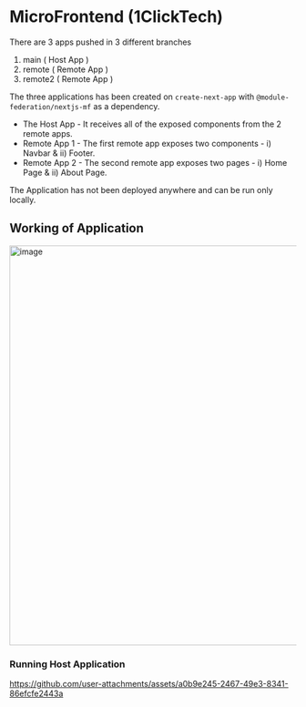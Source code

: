# MicroFrontend (1ClickTech)

There are 3 apps pushed in 3 different branches
  1. main ( Host App )
  2. remote ( Remote App )
  3. remote2 ( Remote App )
     
The three applications has been created on `create-next-app` with `@module-federation/nextjs-mf` as a dependency.
     
 - The Host App - It receives all of the exposed components from the 2 remote apps.
 - Remote App 1 - The first remote app exposes two components - i) Navbar & ii) Footer.
 - Remote App 2 - The second remote app exposes two pages - i) Home Page & ii) About Page.

The Application has not been deployed anywhere and can be run only locally.

## Working of Application

<img width="702" alt="image" src="https://github.com/user-attachments/assets/38bbf6e6-cfad-4716-ab3b-ac3cbd0d49da">

<br />

### Running Host Application
https://github.com/user-attachments/assets/a0b9e245-2467-49e3-8341-86efcfe2443a


